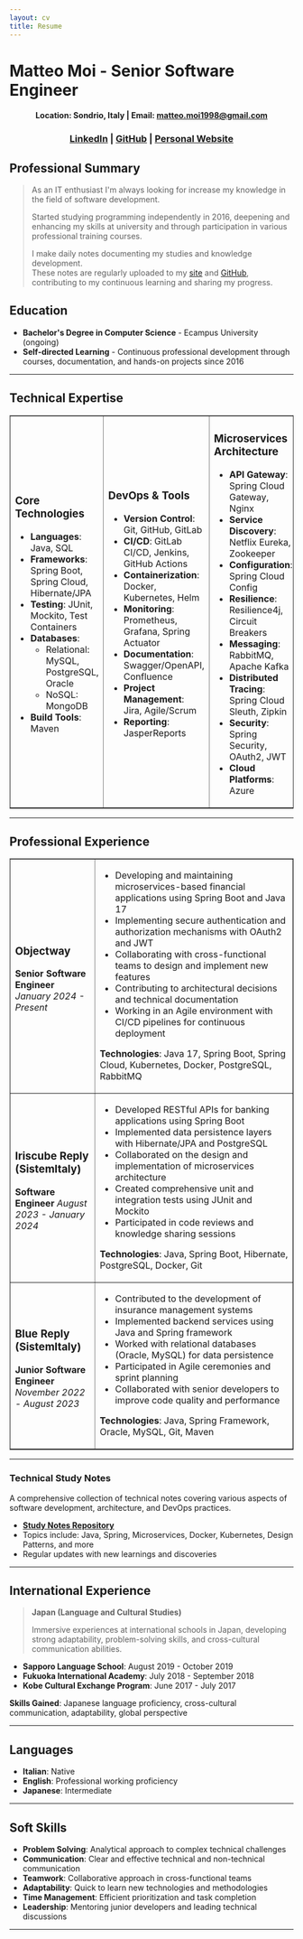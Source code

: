 ```yaml
---
layout: cv
title: Resume
---
```


# Matteo Moi - Senior Software Engineer

<div align="center">

#### Location: Sondrio, Italy | Email: matteo.moi1998@gmail.com

### [LinkedIn](https://www.linkedin.com/in/matteo-moi/) | [GitHub](https://github.com/Jok98) | [Personal Website](https://jok98.github.io)

</div>

## Professional Summary

> As an IT enthusiast I'm always looking for increase my knowledge in the field of software development.
>
> Started studying programming independently in 2016, deepening and enhancing my skills at university and through
> participation in various professional training courses.
>
> I make daily notes documenting my studies and knowledge development.<br>
> These notes are regularly uploaded to my [site](https://jok98.github.io) and [GitHub](https://github.com/Jok98/Jok98.github.io), contributing to my continuous learning and sharing my progress.

## Education

- **Bachelor's Degree in Computer Science** - Ecampus University (ongoing)
- **Self-directed Learning** - Continuous professional development through courses, documentation, and hands-on projects since 2016

---

## Technical Expertise

<table border="1">
<tr>
<td width="33%">

### Core Technologies

- **Languages**: Java, SQL
- **Frameworks**: Spring Boot, Spring Cloud, Hibernate/JPA
- **Testing**: JUnit, Mockito, Test Containers
- **Databases**:
    - Relational: MySQL, PostgreSQL, Oracle
    - NoSQL: MongoDB
- **Build Tools**: Maven

</td>
<td width="33%">

### DevOps & Tools

- **Version Control**: Git, GitHub, GitLab
- **CI/CD**: GitLab CI/CD, Jenkins, GitHub Actions
- **Containerization**: Docker, Kubernetes, Helm
- **Monitoring**: Prometheus, Grafana, Spring Actuator
- **Documentation**: Swagger/OpenAPI, Confluence
- **Project Management**: Jira, Agile/Scrum
- **Reporting**: JasperReports

</td>
<td width="33%">

### Microservices Architecture

- **API Gateway**: Spring Cloud Gateway, Nginx
- **Service Discovery**: Netflix Eureka, Zookeeper
- **Configuration**: Spring Cloud Config
- **Resilience**: Resilience4j, Circuit Breakers
- **Messaging**: RabbitMQ, Apache Kafka
- **Distributed Tracing**: Spring Cloud Sleuth, Zipkin
- **Security**: Spring Security, OAuth2, JWT
- **Cloud Platforms**: Azure

</td>
</tr>
</table>

---

## Professional Experience

<table border="1">
<tr>
<td width="30%">

### Objectway
**Senior Software Engineer**
*January 2024 - Present*

</td>
<td width="70%">

- Developing and maintaining microservices-based financial applications using Spring Boot and Java 17
- Implementing secure authentication and authorization mechanisms with OAuth2 and JWT
- Collaborating with cross-functional teams to design and implement new features
- Contributing to architectural decisions and technical documentation
- Working in an Agile environment with CI/CD pipelines for continuous deployment

**Technologies**: Java 17, Spring Boot, Spring Cloud, Kubernetes, Docker, PostgreSQL, RabbitMQ

</td>
</tr>
<tr>
<td>

### Iriscube Reply (SistemItaly)
**Software Engineer**
*August 2023 - January 2024*

</td>
<td>

- Developed RESTful APIs for banking applications using Spring Boot
- Implemented data persistence layers with Hibernate/JPA and PostgreSQL
- Collaborated on the design and implementation of microservices architecture
- Created comprehensive unit and integration tests using JUnit and Mockito
- Participated in code reviews and knowledge sharing sessions

**Technologies**: Java, Spring Boot, Hibernate, PostgreSQL, Docker, Git

</td>
</tr>
<tr>
<td>

### Blue Reply (SistemItaly)
**Junior Software Engineer**
*November 2022 - August 2023*

</td>
<td>

- Contributed to the development of insurance management systems
- Implemented backend services using Java and Spring framework
- Worked with relational databases (Oracle, MySQL) for data persistence
- Participated in Agile ceremonies and sprint planning
- Collaborated with senior developers to improve code quality and performance

**Technologies**: Java, Spring Framework, Oracle, MySQL, Git, Maven

</td>
</tr>
</table>

---

### Technical Study Notes
A comprehensive collection of technical notes covering various aspects of software development, architecture, and DevOps practices.

- **[Study Notes Repository](https://github.com/Jok98/Jok98.github.io/tree/main/notes/dev)**
- Topics include: Java, Spring, Microservices, Docker, Kubernetes, Design Patterns, and more
- Regular updates with new learnings and discoveries

---

## International Experience

> **Japan (Language and Cultural Studies)**
>
> Immersive experiences at international schools in Japan, developing strong adaptability, problem-solving skills, and cross-cultural communication abilities.

- **Sapporo Language School**: August 2019 - October 2019
- **Fukuoka International Academy**: July 2018 - September 2018
- **Kobe Cultural Exchange Program**: June 2017 - July 2017

**Skills Gained**: Japanese language proficiency, cross-cultural communication, adaptability, global perspective

---

## Languages

- **Italian**: Native
- **English**: Professional working proficiency
- **Japanese**: Intermediate

---

## Soft Skills

- **Problem Solving**: Analytical approach to complex technical challenges
- **Communication**: Clear and effective technical and non-technical communication
- **Teamwork**: Collaborative approach in cross-functional teams
- **Adaptability**: Quick to learn new technologies and methodologies
- **Time Management**: Efficient prioritization and task completion
- **Leadership**: Mentoring junior developers and leading technical discussions

---
